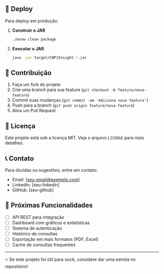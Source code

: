 
## 🚀 Deploy

Para deploy em produção:

1. **Construir o JAR**
   ```bash
   ./mvnw clean package
   ```

2. **Executar o JAR**
   ```bash
   java -jar target/CNPJInsight-*.jar
   ```

## 🤝 Contribuição

1. Faça um fork do projeto
2. Crie uma branch para sua feature (`git checkout -b feature/nova-feature`)
3. Commit suas mudanças (`git commit -am 'Adiciona nova feature'`)
4. Push para a branch (`git push origin feature/nova-feature`)
5. Abra um Pull Request

## 📝 Licença

Este projeto está sob a licença MIT. Veja o arquivo `LICENSE` para mais detalhes.

## 📞 Contato

Para dúvidas ou sugestões, entre em contato:

- Email: [seu-email@exemplo.com]
- LinkedIn: [seu-linkedin]
- GitHub: [seu-github]

## 🔄 Próximas Funcionalidades

- [ ] API REST para integração
- [ ] Dashboard com gráficos e estatísticas
- [ ] Sistema de autenticação
- [ ] Histórico de consultas
- [ ] Exportação em mais formatos (PDF, Excel)
- [ ] Cache de consultas frequentes

---

⭐ Se este projeto foi útil para você, considere dar uma estrela no repositório!
